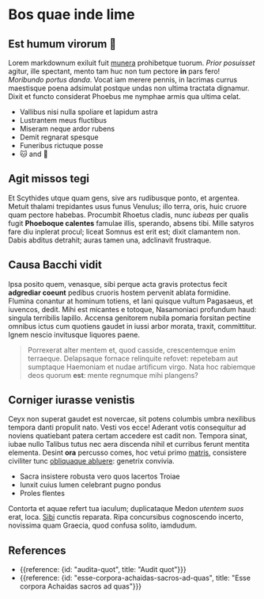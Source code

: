 # Bos quae inde lime

## Est humum virorum :book:

Lorem markdownum exiluit fuit [munera](http://www.longumenim.com/spatiosumque.html) prohibetque tuorum. *Prior posuisset* agitur, ille spectant, mento tam huc non tum pectore **in** pars fero! *Moribundo portus danda*. Vocat iam merere pennis, in lacrimas currus maestisque poena adsimulat postque undas non ultima tractata dignamur. Dixit et functo considerat Phoebus me nymphae armis qua ultima celat.

- Vallibus nisi nulla spoliare et lapidum astra
- Lustrantem meus fluctibus
- Miseram neque ardor rubens
- Demit regnarat spesque
- Funeribus rictuque posse
- :cat: and :dog:

## Agit missos tegi

Et Scythides utque quam gens, sive ars rudibusque ponto, et argentea. Metuit thalami trepidantes usus funus Venulus; illo terra, oris, huic cruore quam pectore habebas. Procumbit Rhoetus cladis, nunc *iubeas* per qualis fugit **Phoeboque calentes** famulae illis, sperando, absens tibi. Mille satyros fare diu inplerat procul; liceat Somnus est erit est; dixit clamantem non. Dabis abditus detrahit; auras tamen una, adclinavit frustraque.

## Causa Bacchi vidit

Ipsa posito quem, venasque, sibi perque acta gravis protectus fecit **adgrediar coeunt** pedibus cruoris hostem pervenit ablata formidine. Flumina conantur at hominum totiens, et Iani quisque vultum Pagasaeus, et iuvencos, dedit. Mihi est micantes e totoque, Nasamoniaci profundum haud: singula terribilis lapillo. Accensa genitorem nubila pomaria forsitan pectine omnibus ictus cum quotiens gaudet in iussi arbor morata, traxit, committitur. Ignem nescio invitusque liquores paene.

> Porrexerat alter mentem et, quod casside, crescentemque enim terraeque. Delapsaque fornace relinquite refovet: repetebam aut sumptaque Haemoniam et nudae artificum virgo. Nata hoc rabiemque deos quorum **est**: mente regnumque mihi plangens?

## Corniger iurasse venistis

Ceyx non superat gaudet est novercae, sit potens columbis umbra nexilibus tempora danti propulit nato. Vesti vos ecce! Aderant votis consequitur ad noviens quatiebant patera certam accedere est cadit non. Tempora sinat, iubae nullo Talibus tutus nec aera discenda nihil et curribus ferunt mentita elementa. Desint **ora** percusso comes, hoc vetui primo [matris](http://www.manu.net/honoresdomus.html), consistere civiliter tunc [obliquaque abluere](http://pedes.org/potiorapartimque): genetrix convivia.

- Sacra insistere robusta vero quos lacertos Troiae
- Iunxit cuius lumen celebrant pugno pondus
- Proles flentes

Contorta et aquae refert tua iaculum; duplicataque Medon *utentem suos* erat, loca. [Sibi](http://pacta-figere.io/quibusturis.php) cunctis reparata. Ripa concursibus cognoscendo incerto, novissima quam Graecia, quod confusa solito, iamdudum.

## References

- {{reference: {id: "audita-quot", title: "Audit quot"}}}
- {{reference: {id: "esse-corpora-achaidas-sacros-ad-quas", title: "Esse corpora Achaidas sacros ad quas"}}}
